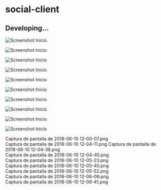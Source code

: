 # social-client
## Developing...

![Screenshot Inicio](https://github.com/wibastidas/OnePageWebsite/blob/master/imgs/screenshot1.png)

![Screenshot Inicio](https://github.com/wibastidas/social-client/blob/master/src/assets/imgs/Captura%20de%20pantalla%20de%202018-06-10%2012-00-07.png)

![Screenshot Inicio](https://github.com/wibastidas/social-client/blob/master/src/assets/imgs/Captura%20de%20pantalla%20de%202018-06-10%2012-04-11.png)


![Screenshot Inicio](https://github.com/wibastidas/social-client/blob/master/src/assets/imgs/Captura%20de%20pantalla%20de%202018-06-10%2012-04-38.png)


![Screenshot Inicio](https://github.com/wibastidas/social-client/blob/master/src/assets/imgs/Captura%20de%20pantalla%20de%202018-06-10%2012-04-45.png)


![Screenshot Inicio](https://github.com/wibastidas/social-client/blob/master/src/assets/imgs/Captura%20de%20pantalla%20de%202018-06-10%2012-05-23.png)


![Screenshot Inicio](https://github.com/wibastidas/social-client/blob/master/src/assets/imgs/Captura%20de%20pantalla%20de%202018-06-10%2012-00-07.png)


![Screenshot Inicio](https://github.com/wibastidas/social-client/blob/master/src/assets/imgs/Captura%20de%20pantalla%20de%202018-06-10%2012-00-07.png)


![Screenshot Inicio](https://github.com/wibastidas/social-client/blob/master/src/assets/imgs/Captura%20de%20pantalla%20de%202018-06-10%2012-00-07.png)


![Screenshot Inicio](https://github.com/wibastidas/social-client/blob/master/src/assets/imgs/Captura%20de%20pantalla%20de%202018-06-10%2012-00-07.png)




Captura de pantalla de 2018-06-10 12-00-07.png	 
Captura de pantalla de 2018-06-10 12-04-11.png
Captura de pantalla de 2018-06-10 12-04-38.png	 
Captura de pantalla de 2018-06-10 12-04-45.png	
Captura de pantalla de 2018-06-10 12-05-23.png	
Captura de pantalla de 2018-06-10 12-05-40.png	
Captura de pantalla de 2018-06-10 12-05-52.png	
Captura de pantalla de 2018-06-10 12-06-06.png	
Captura de pantalla de 2018-06-10 12-06-41.png

